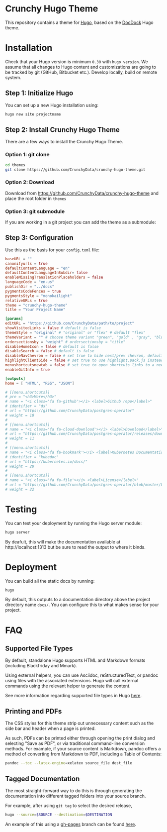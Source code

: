 # Crunchy Hugo Theme

This repository contains a theme for [Hugo](https://gohugo.io/), based on the [DocDock](http://docdock.netlify.com/) Hugo theme.

# Installation

Check that your Hugo version is minimum `0.30` with `hugo version`. We assume that all changes to Hugo content and customizations are going to be tracked by git (GitHub, Bitbucket etc.). Develop locally, build on remote system.

## Step 1: Initialize Hugo

You can set up a new Hugo installation using:

```sh
hugo new site projectname
```

## Step 2: Install Crunchy Hugo Theme

There are a few ways to install the Crunchy Hugo Theme.

### Option 1: git clone

```sh
cd themes
git clone https://github.com/CrunchyData/crunchy-hugo-theme.git
```

### Option 2: Download

Download from https://github.com/CrunchyData/crunchy-hugo-theme and place the root folder in `themes`

### Option 3: git submodule

If you are working in a git project you can add the theme as a submodule:

## Step 3: Configuration

Use this as the basis for your `config.toml` file:

```toml
baseURL = ""
canonifyurls = true
defaultContentLanguage = "en"
defaultContentLanguageInSubdir= false
enableMissingTranslationPlaceholders = false
languageCode = "en-us"
publishDir = "../docs"
pygmentsCodeFences = true
pygmentsStyle = "monokailight"
relativeURLs = true
theme = "crunchy-hugo-theme"
title = "Your Project Name"

[params]
editURL = "https://github.com/CrunchyData/path/to/project"
showVisitedLinks = false # default is false
themeStyle = "original" # "original" or "flex" # default "flex"
themeVariant = "" # choose theme variant "green", "gold" , "gray", "blue" (default)
ordersectionsby = "weight" # ordersectionsby = "title"
disableHomeIcon = false # default is false
disableSearch = false # default is false
disableNavChevron = false # set true to hide next/prev chevron, default is false
highlightClientSide = false # set true to use highlight.pack.js instead of the default hugo chroma highlighter
menushortcutsnewtab = false # set true to open shortcuts links to a new tab/window
enableGitInfo = true

[outputs]
home = [ "HTML", "RSS", "JSON"]

# [[menu.shortcuts]]
# pre = "<h3>More</h3>"
# name = "<i class='fa fa-github'></i> <label>Github repo</label>"
# identifier = "ds"
# url = "https://github.com/CrunchyData/postgres-operator"
# weight = 10
#
# [[menu.shortcuts]]
# name = "<i class='fa fa-cloud-download'></i> <label>Download</label>"
# url = "https://github.com/CrunchyData/postgres-operator/releases/download/2.6/postgres-operator.2.6.tar.gz"
# weight = 11
#
# [[menu.shortcuts]]
# name = "<i class='fa fa-bookmark'></i> <label>Kubernetes Documentation</label>"
# identifier = "kubedoc"
# url = "https://kubernetes.io/docs/"
# weight = 20
#
# [[menu.shortcuts]]
# name = "<i class='fa fa-file'></i> <label>License</label>"
# url = "https://github.com/CrunchyData/postgres-operator/blob/master/LICENSE.md"
# weight = 22
```

# Testing

You can test your deployment by running the Hugo server module:

```sh
hugo server
```

By deafult, this will make the documentation available at http://localhost:1313 but be sure to read the output to where it binds.

# Deployment

You can build all the static docs by running:

```sh
hugo
```

By default, this outputs to a documentation directory above the project directory name `docs/`. You can configure this to what makes sense for your project.

# FAQ

## Supported File Types

By default, standalone Hugo supports HTML and Markdown formats (including Blackfriday and Mmark).

Using external helpers, you can use Asciidoc, reStructuredText, or pandoc using files with the associated extensions. Hugo will call external commands using the relevant helper to generate the content.

See more information regarding supported file types in Hugo [here](https://gohugo.io/content-management/formats/).

## Printing and PDFs

The CSS styles for this theme strip out unnecessary content such as the side bar and header when a page is printed.

As such, PDFs can be printed either through opening the print dialog and selecting "Save as PDF", or via traditional command-line conversion methods. For example, if your source content is Markdown, pandoc offers a method of converting from Markdown to PDF, including a Table of Contents:

```sh
pandoc --toc --latex-engine=xelatex source_file dest_file
```

## Tagged Documentation

The most straight-forward way to do this is through generating the documentation into different tagged folders into your source branch.

For example, after using `git tag` to select the desired release,

```sh
hugo --source=$SOURCE --destination=$DESTINATION
```

An example of this using a [gh-pages](https://help.github.com/articles/configuring-a-publishing-source-for-github-pages/#enabling-github-pages-to-publish-your-site-from-master-or-gh-pages) branch can be found [here](https://github.com/CrunchyData/crunchy-containers/tree/gh-pages).
